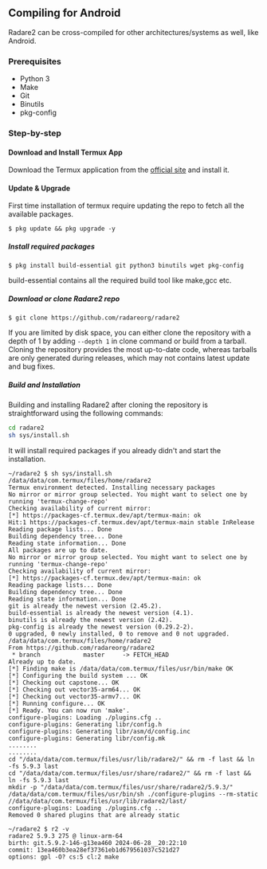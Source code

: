 ## Compiling for Android

Radare2 can be cross-compiled for other architectures/systems as well, like Android.

### Prerequisites

* Python 3
* Make
* Git
* Binutils
* pkg-config

### Step-by-step

#### Download and Install Termux App

Download the Termux application from the [official site](https://github.com/termux/termux-app/releases) and install it.

#### Update & Upgrade

First time installation of termux require updating the repo to fetch all the available packages.

```console
$ pkg update && pkg upgrade -y
```

##### Install required packages

```console
$ pkg install build-essential git python3 binutils wget pkg-config
```

build-essential contains all the required build tool like make,gcc etc.

##### Download or clone Radare2 repo

```console
$ git clone https://github.com/radareorg/radare2
```

If you are limited by disk space, you can either clone the repository with a depth of 1 by adding `--depth 1` in clone command or build from a tarball. Cloning the repository provides the most up-to-date code, whereas tarballs are only generated during releases, which may not contains latest update and bug fixes.

##### Build and Installation

Building and installing Radare2 after cloning the repository is straightforward using the following commands:

```sh
cd radare2
sh sys/install.sh
```

It will install required packages if you already didn't and start the installation.

```console
~/radare2 $ sh sys/install.sh
/data/data/com.termux/files/home/radare2
Termux environment detected. Installing necessary packages
No mirror or mirror group selected. You might want to select one by running 'termux-change-repo'
Checking availability of current mirror:
[*] https://packages-cf.termux.dev/apt/termux-main: ok
Hit:1 https://packages-cf.termux.dev/apt/termux-main stable InRelease
Reading package lists... Done
Building dependency tree... Done
Reading state information... Done
All packages are up to date.
No mirror or mirror group selected. You might want to select one by running 'termux-change-repo'
Checking availability of current mirror:
[*] https://packages-cf.termux.dev/apt/termux-main: ok
Reading package lists... Done
Building dependency tree... Done
Reading state information... Done
git is already the newest version (2.45.2).
build-essential is already the newest version (4.1).
binutils is already the newest version (2.42).
pkg-config is already the newest version (0.29.2-2).
0 upgraded, 0 newly installed, 0 to remove and 0 not upgraded.
/data/data/com.termux/files/home/radare2
From https://github.com/radareorg/radare2
 * branch            master     -> FETCH_HEAD
Already up to date.
[*] Finding make is /data/data/com.termux/files/usr/bin/make OK
[*] Configuring the build system ... OK
[*] Checking out capstone... OK
[*] Checking out vector35-arm64... OK
[*] Checking out vector35-armv7... OK
[*] Running configure... OK
[*] Ready. You can now run 'make'.
configure-plugins: Loading ./plugins.cfg ..
configure-plugins: Generating libr/config.h
configure-plugins: Generating libr/asm/d/config.inc
configure-plugins: Generating libr/config.mk
........
........
cd "/data/data/com.termux/files/usr/lib/radare2/" && rm -f last && ln -fs 5.9.3 last
cd "/data/data/com.termux/files/usr/share/radare2/" && rm -f last && ln -fs 5.9.3 last
mkdir -p "/data/data/com.termux/files/usr/share/radare2/5.9.3/"
/data/data/com.termux/files/usr/bin/sh ./configure-plugins --rm-static //data/data/com.termux/files/usr/lib/radare2/last/
configure-plugins: Loading ./plugins.cfg ..
Removed 0 shared plugins that are already static

~/radare2 $ r2 -v
radare2 5.9.3 275 @ linux-arm-64
birth: git.5.9.2-146-g13ea460 2024-06-28__20:22:10
commit: 13ea460b3ea28ef37361eb1d679561037c521d27
options: gpl -O? cs:5 cl:2 make

```
